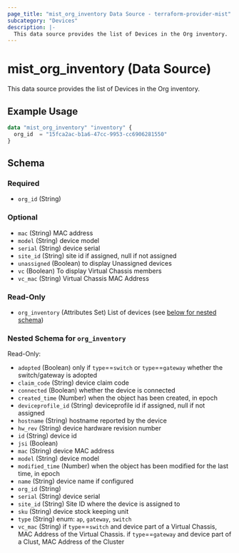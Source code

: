 ```yaml
---
page_title: "mist_org_inventory Data Source - terraform-provider-mist"
subcategory: "Devices"
description: |-
  This data source provides the list of Devices in the Org inventory.
---
```


# mist_org_inventory (Data Source)

This data source provides the list of Devices in the Org inventory.


## Example Usage

```terraform
data "mist_org_inventory" "inventory" {
  org_id  = "15fca2ac-b1a6-47cc-9953-cc6906281550"
}
```

<!-- schema generated by tfplugindocs -->
## Schema

### Required

- `org_id` (String)

### Optional

- `mac` (String) MAC address
- `model` (String) device model
- `serial` (String) device serial
- `site_id` (String) site id if assigned, null if not assigned
- `unassigned` (Boolean) to display Unassigned devices
- `vc` (Boolean) To display Virtual Chassis members
- `vc_mac` (String) Virtual Chassis MAC Address

### Read-Only

- `org_inventory` (Attributes Set) List of devices (see [below for nested schema](#nestedatt--org_inventory))

<a id="nestedatt--org_inventory"></a>
### Nested Schema for `org_inventory`

Read-Only:

- `adopted` (Boolean) only if `type`==`switch` or `type`==`gateway`
whether the switch/gateway is adopted
- `claim_code` (String) device claim code
- `connected` (Boolean) whether the device is connected
- `created_time` (Number) when the object has been created, in epoch
- `deviceprofile_id` (String) deviceprofile id if assigned, null if not assigned
- `hostname` (String) hostname reported by the device
- `hw_rev` (String) device hardware revision number
- `id` (String) device id
- `jsi` (Boolean)
- `mac` (String) device MAC address
- `model` (String) device model
- `modified_time` (Number) when the object has been modified for the last time, in epoch
- `name` (String) device name if configured
- `org_id` (String)
- `serial` (String) device serial
- `site_id` (String) Site ID where the device is assigned to
- `sku` (String) device stock keeping unit
- `type` (String) enum: `ap`, `gateway`, `switch`
- `vc_mac` (String) if `type`==`switch` and device part of a Virtual Chassis, MAC Address of the Virtual Chassis. if `type`==`gateway` and device part of a Clust, MAC Address of the Cluster